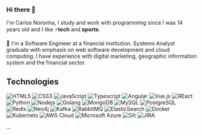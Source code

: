 ### Hi there 👋

I'm Carlos Noronha,
I study and work with programming since I was 14 years old and I like ⚡**tech** and **sports**.

💬 I'm a Software Engineer at a financial institution. Systems Analyst graduate with emphasis on web software development and cloud computing. I have experience with digital marketing, geographic information system and the financial sector.

## Technologies

![HTML5](https://img.shields.io/badge/-HTML5-E34F26?style=flat-square&logo=html5&logoColor=white)
![CSS3](https://img.shields.io/badge/-CSS3-ff9900?style=flat-square&logo=css3)
![JavaScript](https://img.shields.io/badge/-JavaScript-black?style=flat-square&logo=javascript)
![Typescript](https://img.shields.io/badge/-TypeScript-007ACC?style=flat-square&logo=typescript&logoColor=white)
![Angular](https://img.shields.io/badge/-Angular-DD0031?style=flat-square&logo=angular)
![Vue.js](https://img.shields.io/badge/-Vue.js-009900?style=flat-square)
![REact](https://img.shields.io/badge/-React-ffffff?style=flat-square&logo=react)
![Python](https://img.shields.io/badge/-Python-ffffff?style=flat-square&logo=python)
![Nodejs](https://img.shields.io/badge/-Nodejs-339933?style=flat-square&logo=Node.js&logoColor=white)
![Golang](https://img.shields.io/badge/-Golang-0099ff?style=flat-square&logo=go&logoColor=white)
![MongoDB](https://img.shields.io/badge/-MongoDB-black?style=flat-square&logo=mongodb)
![MySQL](https://img.shields.io/badge/-MySQL-f2f2f2?style=flat-square&logo=mysql)
![PostgreSQL](https://img.shields.io/badge/-PostgreSQL-4479A1?style=flat-square&logo=postgresql&logoColor=white)
![Redis](https://img.shields.io/badge/-Redis-ff5050?style=flat-square&logo=redis&logoColor=white)
![Neo4j](https://img.shields.io/badge/-Neo4j-99ff99?style=flat-square&logo=neo4j&logoColor=black)
![Kafka](https://img.shields.io/badge/-ApacheKafka-999999?style=flat-square&logo=apache-kafka)
![RabbitMQ](https://img.shields.io/badge/-RabbitMQ-E0234E?style=flat-square&logo=rabbitmq&logoColor=white)
![ElasticSearch](https://img.shields.io/badge/-ElasticSearch-ffff66?style=flat-square&logo=elastic&logoColor=black)
![Docker](https://img.shields.io/badge/-Docker-2496ED?style=flat-square&logo=docker&logoColor=white)
![Kubernets](https://img.shields.io/badge/-kubernets-2496ED?style=flat-square&logo=k8s&logoColor=white)
![AWS Cloud](https://img.shields.io/badge/-AWS-ffcc00?style=flat-square&logo=amazon&logoColor=white)
![Microsoft Azure](https://img.shields.io/badge/Microsoft%20Azure-0089D6?style=flat-square&logo=microsoft-azure&logoColor=white)
![Git](https://img.shields.io/badge/-Git-black?style=flat-square&logo=git)
![JIRA](https://img.shields.io/badge/-JIRA-0052CC?style=flat-square&logo=jira)

...
